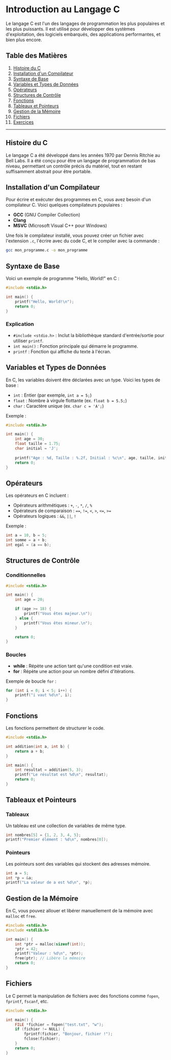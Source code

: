 # Introduction au Langage C

Le langage C est l'un des langages de programmation les plus populaires et les plus puissants. Il est utilisé pour développer des systèmes d'exploitation, des logiciels embarqués, des applications performantes, et bien plus encore.

## Table des Matières

1. [Histoire du C](#histoire-du-c)
2. [Installation d'un Compilateur](#installation-dun-compilateur)
3. [Syntaxe de Base](#syntaxe-de-base)
4. [Variables et Types de Données](#variables-et-types-de-données)
5. [Opérateurs](#opérateurs)
6. [Structures de Contrôle](#structures-de-contrôle)
7. [Fonctions](#fonctions)
8. [Tableaux et Pointeurs](#tableaux-et-pointeurs)
9. [Gestion de la Mémoire](#gestion-de-la-mémoire)
10. [Fichiers](#fichiers)
11. [Exercices](exercices.md)
---

## Histoire du C

Le langage C a été développé dans les années 1970 par Dennis Ritchie au Bell Labs. Il a été conçu pour être un langage de programmation de bas niveau, permettant un contrôle précis du matériel, tout en restant suffisamment abstrait pour être portable.

## Installation d'un Compilateur

Pour écrire et exécuter des programmes en C, vous avez besoin d'un compilateur C. Voici quelques compilateurs populaires :

- **GCC** (GNU Compiler Collection)
- **Clang**
- **MSVC** (Microsoft Visual C++ pour Windows)

Une fois le compilateur installé, vous pouvez créer un fichier avec l'extension `.c`, l'écrire avec du code C, et le compiler avec la commande :

```bash
gcc mon_programme.c -o mon_programme
```

## Syntaxe de Base

Voici un exemple de programme "Hello, World!" en C :

```c
#include <stdio.h>

int main() {
    printf("Hello, World!\n");
    return 0;
}
```

### Explication

- `#include <stdio.h>` : Inclut la bibliothèque standard d'entrée/sortie pour utiliser `printf`.
- `int main()` : Fonction principale qui démarre le programme.
- `printf` : Fonction qui affiche du texte à l'écran.

## Variables et Types de Données

En C, les variables doivent être déclarées avec un type. Voici les types de base :

- `int` : Entier (par exemple, `int a = 5;`)
- `float` : Nombre à virgule flottante (ex. `float b = 5.5;`)
- `char` : Caractère unique (ex. `char c = 'A';`)

Exemple :

```c
#include <stdio.h>

int main() {
    int age = 30;
    float taille = 1.75;
    char initial = 'J';
    
    printf("Age : %d, Taille : %.2f, Initial : %c\n", age, taille, initial);
    return 0;
}
```

## Opérateurs

Les opérateurs en C incluent :

- Opérateurs arithmétiques : `+`, `-`, `*`, `/`, `%`
- Opérateurs de comparaison : `==`, `!=`, `<`, `>`, `<=`, `>=`
- Opérateurs logiques : `&&`, `||`, `!`

Exemple :

```c
int a = 10, b = 5;
int somme = a + b;
int egal = (a == b);
```

## Structures de Contrôle

### Conditionnelles

```c
#include <stdio.h>

int main() {
    int age = 20;

    if (age >= 18) {
        printf("Vous êtes majeur.\n");
    } else {
        printf("Vous êtes mineur.\n");
    }

    return 0;
}
```

### Boucles

- **while** : Répète une action tant qu'une condition est vraie.
- **for** : Répète une action pour un nombre défini d'itérations.

Exemple de boucle `for` :

```c
for (int i = 0; i < 5; i++) {
    printf("i vaut %d\n", i);
}
```

## Fonctions

Les fonctions permettent de structurer le code.

```c
#include <stdio.h>

int addition(int a, int b) {
    return a + b;
}

int main() {
    int resultat = addition(5, 3);
    printf("Le résultat est %d\n", resultat);
    return 0;
}
```

## Tableaux et Pointeurs

### Tableaux

Un tableau est une collection de variables de même type.

```c
int nombres[5] = {1, 2, 3, 4, 5};
printf("Premier élément : %d\n", nombres[0]);
```

### Pointeurs

Les pointeurs sont des variables qui stockent des adresses mémoire.

```c
int a = 5;
int *p = &a;
printf("La valeur de a est %d\n", *p);
```

## Gestion de la Mémoire

En C, vous pouvez allouer et libérer manuellement de la mémoire avec `malloc` et `free`.

```c
#include <stdio.h>
#include <stdlib.h>

int main() {
    int *ptr = malloc(sizeof(int));
    *ptr = 42;
    printf("Valeur : %d\n", *ptr);
    free(ptr); // Libère la mémoire
    return 0;
}
```

## Fichiers

Le C permet la manipulation de fichiers avec des fonctions comme `fopen`, `fprintf`, `fscanf`, etc.

```c
#include <stdio.h>

int main() {
    FILE *fichier = fopen("test.txt", "w");
    if (fichier != NULL) {
        fprintf(fichier, "Bonjour, fichier !");
        fclose(fichier);
    }
    return 0;
}
```